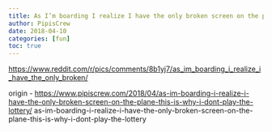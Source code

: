 ```yaml
---
title: As I’m boarding I realize I have the only broken screen on the plane. This is why I don’t play the lottery
author: PipisCrew
date: 2018-04-10
categories: [fun]
toc: true
---
```


https://www.reddit.com/r/pics/comments/8b1yj7/as_im_boarding_i_realize_i_have_the_only_broken/

origin - https://www.pipiscrew.com/2018/04/as-im-boarding-i-realize-i-have-the-only-broken-screen-on-the-plane-this-is-why-i-dont-play-the-lottery/ as-im-boarding-i-realize-i-have-the-only-broken-screen-on-the-plane-this-is-why-i-dont-play-the-lottery